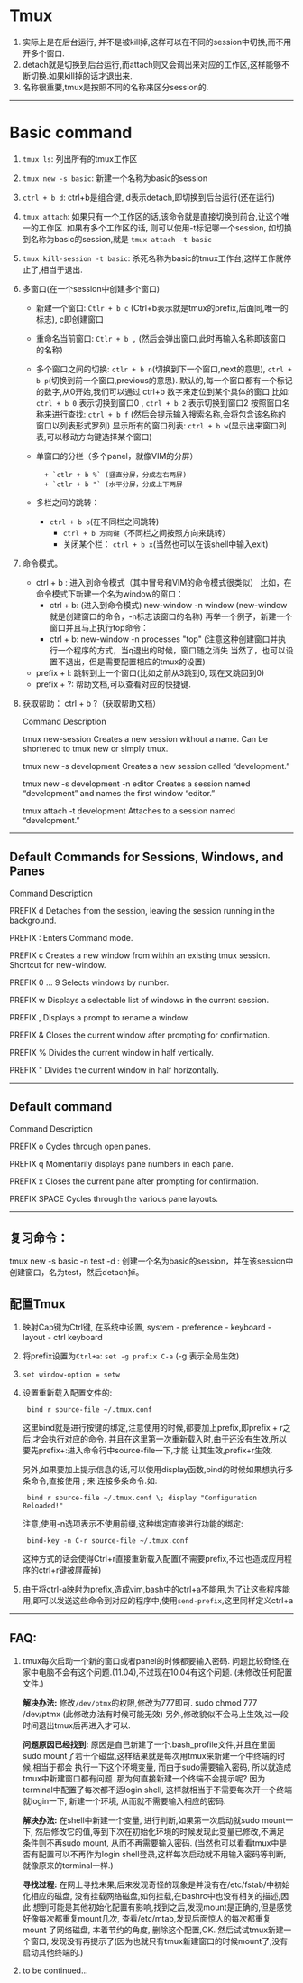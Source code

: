 Tmux
====

1. 实际上是在后台运行, 并不是被kill掉,这样可以在不同的session中切换,而不用开多个窗口.
2. detach就是切换到后台运行,而attach则又会调出来对应的工作区,这样能够不断切换.如果kill掉的话才退出来.
3. 名称很重要,tmux是按照不同的名称来区分session的.

----------------------------

Basic command
===

1. `tmux ls`: 列出所有的tmux工作区
2. `tmux new -s basic`: 新建一个名称为basic的session
3. `ctrl + b d`: ctrl+b是组合键, d表示detach,即切换到后台运行(还在运行)
3. `tmux attach`: 如果只有一个工作区的话,该命令就是直接切换到前台,让这个唯一的工作区.
   如果有多个工作区的话, 则可以使用-t标记哪一个session, 如切换到名称为basic的session,就是
   `tmux attach -t basic`
4. `tmux kill-session -t basic`: 杀死名称为basic的tmux工作台,这样工作就停止了,相当于退出.

5. 多窗口(在一个session中创建多个窗口)

	* 新建一个窗口: `Ctlr + b c` (Ctrl+b表示就是tmux的prefix,后面同,唯一的标志), c即创建窗口
	* 重命名当前窗口: `Ctlr + b ,` (然后会弹出窗口,此时再输入名称即该窗口的名称)
	* 多个窗口之间的切换: `ctlr + b n`(切换到下一个窗口,next的意思), `ctrl + b p`(切换到前一个窗口,previous的意思).
		默认的,每一个窗口都有一个标记的数字,从0开始,我们可以通过 ctrl+b 数字来定位到某个具体的窗口
		比如: `ctrl + b 0` 表示切换到窗口0 , `ctrl + b 2` 表示切换到窗口2
		按照窗口名称来进行查找: `ctrl + b f` (然后会提示输入搜索名称,会将包含该名称的窗口以列表形式罗列)
		显示所有的窗口列表: `ctrl + b w`(显示出来窗口列表,可以移动方向键选择某个窗口)
	* 单窗口的分栏（多个panel，就像VIM的分屏）

      		+ `ctlr + b %` (竖直分屏，分成左右两屏)
      		+ `ctlr + b "` (水平分屏，分成上下两屏
	
	* 多栏之间的跳转：
   	 	+  `ctrl + b o`(在不同栏之间跳转)
    	 	+  `ctrl + b 方向键`（不同栏之间按照方向来跳转）
      		+  关闭某个栏： `ctrl + b x`(当然也可以在该shell中输入exit)

6. 命令模式。

	* ctrl + b : 进入到命令模式（其中冒号和VIM的命令模式很类似）
		比如，在命令模式下新建一个名为window的窗口：
    	* ctrl + b: (进入到命令模式)
    		new-window -n window (new-window就是创建窗口的命令，-n标志该窗口的名称)
		再举一个例子，新建一个窗口并且马上执行top命令：
    	* ctrl + b:
    		new-window -n processes "top" (注意这种创建窗口并执行一个程序的方式，当q退出的时候，窗口随之消失
    		当然了，也可以设置不退出，但是需要配置相应的tmux的设置)
	* prefix + l: 跳转到上一个窗口(比如之前从3跳到0, 现在又跳回到0)
	* prefix + ?: 帮助文档,可以查看对应的快捷键.



7. 获取帮助： ctrl + b ?（获取帮助文档）

	Command                                     Description

	tmux new-session                            Creates a new session without a name. Can be
                                            	    shortened to tmux new or simply tmux.

	tmux new -s development                     Creates a new session called “development.”

	tmux new -s development -n editor           Creates a session named “development” and
	                                            names the first window “editor.”

	tmux attach -t development                  Attaches to a session named “development.”

----------------------------------------------------------------------------------------------------------------

## Default Commands for Sessions, Windows, and Panes

Command                                      Description

PREFIX d                                    Detaches from the session, leaving the session running in the
                                            background.

PREFIX :                                    Enters Command mode.

PREFIX c                                    Creates a new window from within an existing tmux session.
                                            Shortcut for new-window.

PREFIX 0 ... 9                              Selects windows by number.

PREFIX w                                    Displays a selectable list of windows in the current session.

PREFIX ,                                    Displays a prompt to rename a window.

PREFIX &                                    Closes the current window after prompting for confirmation.

PREFIX %                                    Divides the current window in half vertically.

PREFIX "                                    Divides the current window in half horizontally.

-----------------------------------------------------------------------------------------------------------------

## Default command

Command                                      Description

PREFIX o                                     Cycles through open panes.

PREFIX q                                     Momentarily displays pane numbers in each pane.

PREFIX x                                     Closes the current pane after prompting for confirmation.

PREFIX SPACE                                 Cycles through the various pane layouts.

-----------------------------------------------------------------------------------------------------------------

## 复习命令：

tmux new -s basic -n test -d : 创建一个名为basic的session，并在该session中创建窗口，名为test，然后detach掉。


##  配置Tmux

1. 映射Cap键为Ctrl键, 在系统中设置, system - preference - keyboard - layout - ctrl keyboard

2. 将prefix设置为`Ctrl+a`: `set -g prefix C-a` (-g 表示全局生效)

3. `set window-option = setw`

4. 设置重新载入配置文件的:

   		bind r source-file ~/.tmux.conf

   这里bind就是进行按键的绑定,注意使用的时候,都要加上prefix,即prefix + r之后,才会执行对应的命令.
   并且在这里第一次重新载入时,由于还没有生效,所以要先prefix+:进入命令行中source-file一下,才能
   让其生效,prefix+r生效.

   另外,如果要加上提示信息的话,可以使用display函数,bind的时候如果想执行多条命令,直接使用 \; 来
   连接多条命令.如:

   		bind r source-file ~/.tmux.conf \; display "Configuration Reloaded!"

   注意,使用-n选项表示不使用前缀,这种绑定直接进行功能的绑定:

   		bind-key -n C-r source-file ~/.tmux.conf

   这种方式的话会使得Ctrl+r直接重新载入配置(不需要prefix,不过也造成应用程序的ctrl+r键被屏蔽掉)

5. 由于将ctrl-a映射为prefix,造成vim,bash中的ctrl+a不能用,为了让这些程序能用,即可以发送这些命令到对应的程序中,使用`send-prefix`,这里同样定义ctrl+a



-------------------------------------

## FAQ:

1. tmux每次启动一个新的窗口或者panel的时候都要输入密码.  问题比较奇怪,在家中电脑不会有这个问题.(11.04),不过现在10.04有这个问题. (未修改任何配置文件.)

	**解决办法:**
	修改`/dev/ptmx`的权限,修改为777即可. sudo chmod 777 /dev/ptmx (此修改办法有时候可能无效)
	另外,修改貌似不会马上生效,过一段时间退出tmux后再进入才可以.

	**问题原因已经找到:**
	原因是自己新建了一个.bash_profile文件,并且在里面sudo mount了若干个磁盘,这样结果就是每次用tmux来新建一个中终端的时候,相当于都会
	执行一下这个环境变量, 而由于sudo需要输入密码, 所以就造成tmux中新建窗口都有问题.
	那为何直接新建一个终端不会提示呢?
	因为terminal中配置了每次都不适login shell, 这样就相当于不需要每次开一个终端就login一下, 新建一个环境, 从而就不需要输入相应的密码.

	**解决办法:**
	在shell中新建一个变量, 进行判断,如果第一次启动就sudo mount一下, 然后修改它的值,等到下次在初始化环境的时候发现此变量已修改,不满足
	条件则不再sudo mount, 从而不再需要输入密码.
	(当然也可以看看tmux中是否有配置可以不再作为login shell登录,这样每次启动就不用输入密码等判断, 就像原来的terminal一样.)
	
	**寻找过程:**
	在网上寻找未果,后来发现奇怪的现象是并没有在/etc/fstab/中初始化相应的磁盘, 没有挂载网络磁盘,如何挂载,在bashrc中也没有相关的描述,因此
	想到可能是其他初始化配置有影响,找到之后,发现mount是正确的,但是感觉好像每次都重复mount几次, 查看/etc/mtab,发现后面惊人的每次都重复mount
	了网络磁盘, 本着节约的角度, 删除这个配置,OK.
	然后试试tmux新建一个窗口, 发现没有再提示了(因为也就只有tmux新建窗口的时候mount了,没有启动其他终端的.)

2. to be continued...

